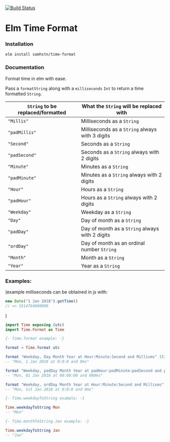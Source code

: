 [![Build Status](https://travis-ci.org/samhstn/time-format.svg?branch=master)](https://travis-ci.org/samhstn/time-format)

# Elm Time Format

### Installation

```bash
elm install samhstn/time-format
```

### Documentation

Format time in elm with ease.

Pass a `formatString` along with a `milliseconds` `Int` to return a time formatted `String`.

|`String` to be replaced/formatted|What the `String` will be replaced with|
| --- | --- |
|`"Millis"`|Milliseconds as a `String`|
|`"padMillis"`|Milliseconds as a `String` always with 3 digits|
|`"Second"`|Seconds as a `String`|
|`"padSecond"`|Seconds as a `String` always with 2 digits|
|`"Minute"`|Minutes as a `String`|
|`"padMinute"`|Minutes as a `String` always with 2 digits|
|`"Hour"`|Hours as a `String`|
|`"padHour"`|Hours as a `String` always with 2 digits|
|`"Weekday"`|Weekday as a `String`|
|`"Day"`|Day of month as a `String`|
|`"padDay"`|Day of month as a `String` always with 2 digits|
|`"ordDay"`|Day of month as an ordinal number `String`|
|`"Month"`|Month as a `String`|
|`"Year"`|Year as a `String`|

### Examples:

(example milliseconds can be obtained in js with:

```js
new Date("1 Jan 2018").getTime()
// => 1514764800000
```
)

```elm
import Time exposing (utc)
import Time.Format as Time

{- Time.format example: -}

format = Time.format utc

format "Weekday, Day Month Year at Hour:Minute:Second and Millisms" 1514764800000
-- "Mon, 1 Jan 2018 at 0:0:0 and 0ms"

format "Weekday, padDay Month Year at padHour:padMinute:padSecond and padMillisms" 1514764800000
-- "Mon, 01 Jan 2018 at 00:00:00 and 000ms"

format "Weekday, ordDay Month Year at Hour:Minute:Second and Millisms" 1514764800000
-- "Mon, 1st Jan 2018 at 0:0:0 and 0ms"

{- Time.weekdayToString example: -}

Time.weekdayToString Mon
-- "Mon"

{- Time.monthToString Jan example: -}

Time.weekdayToString Jan
-- "Jan"
```
